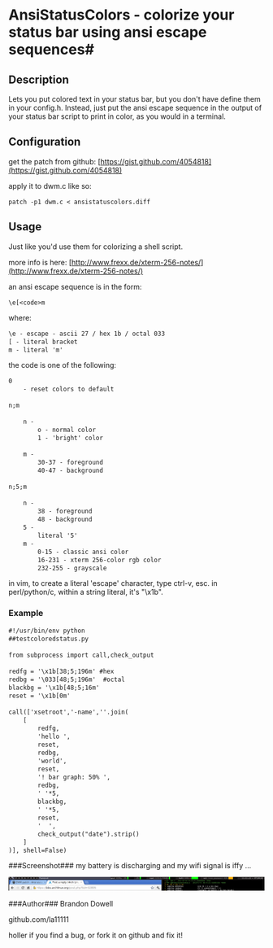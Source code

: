 # AnsiStatusColors - colorize your status bar using ansi escape sequences#

## Description ##

Lets you put colored text in your status bar, but you don't have define them in your config.h. Instead, just put the ansi escape sequence in the output of your status bar script to print in color, as you would in a terminal.

## Configuration ##

get the patch from github: [https://gist.github.com/4054818](https://gist.github.com/4054818)

apply it to dwm.c like so:

    patch -p1 dwm.c < ansistatuscolors.diff

## Usage ##

Just like you'd use them for colorizing a shell script.

more info is here: [http://www.frexx.de/xterm-256-notes/](http://www.frexx.de/xterm-256-notes/)

an ansi escape sequence is in the form:

    \e[<code>m

where:

    \e - escape - ascii 27 / hex 1b / octal 033
    [ - literal bracket
    m - literal 'm'

the code is one of the following:

    0 
        - reset colors to default

    n;m

        n -
            o - normal color
            1 - 'bright' color

        m -
            30-37 - foreground
            40-47 - background

    n;5;m
        
        n - 
            38 - foreground
            48 - background
        5 - 
            literal '5'
        m - 
            0-15 - classic ansi color
            16-231 - xterm 256-color rgb color
            232-255 - grayscale

in vim, to create a literal 'escape' character, type ctrl-v, esc.
in perl/python/c, within a string literal, it's "\x1b".

### Example ###
    #!/usr/bin/env python
    ##testcoloredstatus.py

    from subprocess import call,check_output

    redfg = '\x1b[38;5;196m' #hex
    redbg = '\033[48;5;196m'  #octal
    blackbg = '\x1b[48;5;16m'
    reset = '\x1b[0m'

    call(['xsetroot','-name',''.join(
        [
            redfg,
            'hello ',
            reset,
            redbg,
            'world',
            reset,
            '! bar graph: 50% ',
            redbg,
            ' '*5,
            blackbg,
            ' '*5,
            reset,
            '  ',
            check_output("date").strip()
        ]
    )], shell=False)
###Screenshot###
my battery is discharging and my wifi signal is iffy ...

![alt text](ansistatuscolors.png)

###Author###
Brandon Dowell <brandon DOT dowell AT gmail>

github.com/la11111

holler if you find a bug, or fork it on github and fix it!
